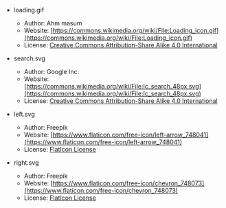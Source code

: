 - loading.gif
    - Author: Ahm masum 
    - Website: [https://commons.wikimedia.org/wiki/File:Loading_icon.gif](https://commons.wikimedia.org/wiki/File:Loading_icon.gif)
    - License: [Creative Commons Attribution-Share Alike 4.0 International](https://creativecommons.org/licenses/by-sa/4.0/deed.en)

- search.svg
    - Author: Google Inc.
    - Website: [https://commons.wikimedia.org/wiki/File:Ic_search_48px.svg](https://commons.wikimedia.org/wiki/File:Ic_search_48px.svg)
    - License: [Creative Commons Attribution-Share Alike 4.0 International](https://creativecommons.org/licenses/by-sa/4.0/deed.en)

- left.svg
    - Author: Freepik
    - Website: [https://www.flaticon.com/free-icon/left-arrow_748041](https://www.flaticon.com/free-icon/left-arrow_748041)
    - License: [FlatIcon License](https://www.flaticon.com/license/icon/748041)

- right.svg
    - Author: Freepik
    - Website: [https://www.flaticon.com/free-icon/chevron_748073](https://www.flaticon.com/free-icon/chevron_748073)
    - License: [FlatIcon License](https://www.flaticon.com/license/icon/748041)